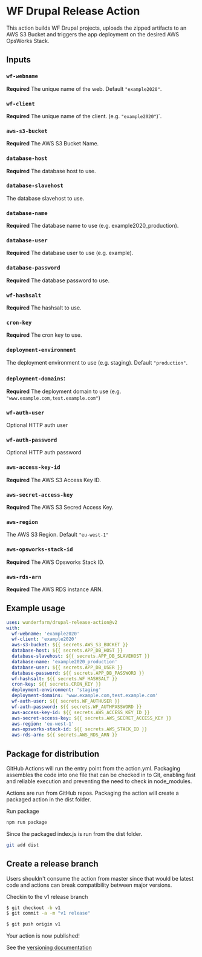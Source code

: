 # WF Drupal Release Action

This action builds WF Drupal projects, uploads the zipped artifacts to an AWS S3 Bucket and triggers the app deployment on the desired AWS OpsWorks Stack.

## Inputs

### `wf-webname`
**Required** The unique name of the web. Default `"example2020"`.

### `wf-client`
**Required** The unique name of the client. (e.g. `"example2020"`)`.

### `aws-s3-bucket`
**Required** The AWS S3 Bucket Name.

### `database-host`
**Required** The database host to use.

### `database-slavehost`
The database slavehost to use.

### `database-name`
**Required** The database name to use (e.g. example2020_production).

### `database-user`
**Required** The database user to use (e.g. example).

### `database-password`
**Required** The database password to use.

### `wf-hashsalt`
**Required** The hashsalt to use.

### `cron-key`
**Required** The cron key to use.

### `deployment-environment`
The deployment environment to use (e.g. staging). Default `"production"`.

### `deployment-domains`:
**Required** The deployment domain to use (e.g. `"www.example.com,test.example.com"`)

### `wf-auth-user`
Optional HTTP auth user

### `wf-auth-password`
Optional HTTP auth password

### `aws-access-key-id`
**Required** The AWS S3 Access Key ID.

### `aws-secret-access-key`
**Required** The AWS S3 Secred Access Key.

### `aws-region`
The AWS S3 Region. Default `"eu-west-1"`

### `aws-opsworks-stack-id`
**Required** The AWS Opsworks Stack ID.

### `aws-rds-arn`
**Required** The AWS RDS instance ARN. 

## Example usage
```yaml
uses: wunderfarm/drupal-release-action@v2
with:
  wf-webname: 'example2020'
  wf-client: 'example2020'
  aws-s3-bucket: ${{ secrets.AWS_S3_BUCKET }}
  database-host: ${{ secrets.APP_DB_HOST }}
  database-slavehost: ${{ secrets.APP_DB_SLAVEHOST }}
  database-name: 'example2020_production'
  database-user: ${{ secrets.APP_DB_USER }}
  database-password: ${{ secrets.APP_DB_PASSWORD }}
  wf-hashsalt: ${{ secrets.WF_HASHSALT }}
  cron-key: ${{ secrets.CRON_KEY }}
  deployment-environment: 'staging'
  deployment-domains: 'www.example.com,test.example.com'
  wf-auth-user: ${{ secrets.WF_AUTHUSER }}
  wf-auth-password: ${{ secrets.WF_AUTHPASSWORD }}
  aws-access-key-id: ${{ secrets.AWS_ACCESS_KEY_ID }}
  aws-secret-access-key: ${{ secrets.AWS_SECRET_ACCESS_KEY }}
  aws-region: 'eu-west-1'
  aws-opsworks-stack-id: ${{ secrets.AWS_STACK_ID }}
  aws-rds-arn: ${{ secrets.AWS_RDS_ARN }}
```

## Package for distribution

GitHub Actions will run the entry point from the action.yml. Packaging assembles the code into one file that can be checked in to Git, enabling fast and reliable execution and preventing the need to check in node_modules.

Actions are run from GitHub repos.  Packaging the action will create a packaged action in the dist folder.

Run package

```bash
npm run package
```

Since the packaged index.js is run from the dist folder.

```bash
git add dist
```

## Create a release branch

Users shouldn't consume the action from master since that would be latest code and actions can break compatibility between major versions.

Checkin to the v1 release branch

```bash
$ git checkout -b v1
$ git commit -a -m "v1 release"
```

```bash
$ git push origin v1
```

Your action is now published!

See the [versioning documentation](https://github.com/actions/toolkit/blob/master/docs/action-versioning.md)
